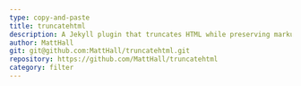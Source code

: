 ```yaml
---
type: copy-and-paste
title: truncatehtml
description: A Jekyll plugin that truncates HTML while preserving markup structure
author: MattHall
git: git@github.com:MattHall/truncatehtml.git
repository: https://github.com/MattHall/truncatehtml
category: filter
---
```

